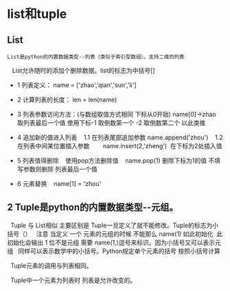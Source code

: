 # list和tuple

## List
    List是python的内置数据类型--列表（类似于索引型数组）。支持二维的列表
    List允许随时的添加个删除数据。list的标志为中括号[]
    
* 1 列表定义：
    name = ['zhao','qian','sun','li']
    
* 2 计算列表的长度：
    len = len(name)
    
* 3 列表参数访问方法：(与数组取值方式相同 下标从0开始)
    name[0]->zhao
    取列表最后一个值 使用下标-1 取倒数第一个 -2 取倒数第二个 以此类推
* 4 追加新的值进入列表
    1.1 在列表尾部追加参数
        name.append('zhou')
    1.2 在列表中间某位置插入参数
        name.insert(2,'zheng')  在下标为2处插入值
 * 5 列表值得删除
    使用pop方法删除值
    name.pop(1) 删除下标为1的值 不填写参数则删除 列表最后一个值
 * 6 元素替换
    name[1] = 'zhou'
## 2 Tuple是python的内置数据类型--元组。
   Tuple 与 List相似 主要区别是 Tuple一旦定义了就不能修改。Tuple的标志为小括号（）
   注意 当定义 一个 元素的元组的时候 不能那么 name(1) 如此初始化  此初始化会输出 1 位不是元组 需要 name(1,)逗号来标识。因为小括号又可以表示元组
   同样可以表示数学中的小括号。Python规定单个元素的括号 按照小括号计算
   
   Tuple元素的调用与列表相同。
   
   Tuple中一个元素为列表时 列表是允许改变的。
